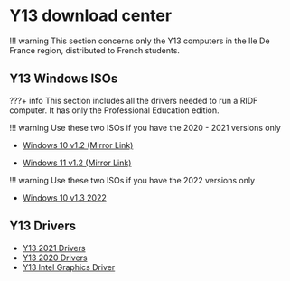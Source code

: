 # Y13 download center

!!! warning
    This section concerns only the Y13 computers in the Ile De France region, distributed to French students.

## Y13 Windows ISOs

???+ info
    This section includes all the drivers needed to run a RIDF computer. It has only the Professional Education edition.

!!! warning
    Use these two ISOs if you have the 2020 - 2021 versions only

- [Windows 10 v1.2 (Mirror Link)](https://dw.creepercreep.fr/dlc/Windows%2010%20RIDF%20v1.2.dlc)

- [Windows 11 v1.2 (Mirror Link)](https://dw.creepercreep.fr/dlc/Windows%2011%20RIDF%20v1.2.dlc)

!!! warning
    Use these two ISOs if you have the 2022 versions only

- [Windows 10 v1.3 2022](https://s3.louis.software/dw/windows/Win10_21H2_Y132022.dlc)


## Y13 Drivers

- [Y13 2021 Drivers](<https://dw.creepercreep.fr/dlc/Y13%20(2021)%20Drivers.dlc>)
- [Y13 2020 Drivers](<https://dw.creepercreep.fr/dlc/Y13%20(2020)%20Drivers.dlc>)
- [Y13 Intel Graphics Driver](https://dw.creepercreep.fr/dlc/Intel%20Graphics%20Driver.dlc)

